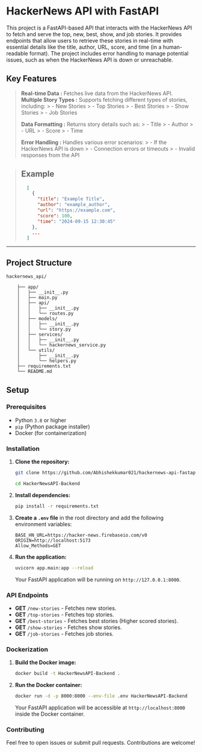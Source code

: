# HackerNews API with FastAPI

This project is a FastAPI-based API that interacts with the HackerNews API to fetch and serve the top, new, best, show, and job stories. It provides endpoints that allow users to retrieve these stories in real-time with essential details like the title, author, URL, score, and time (in a human-readable format). The project includes error handling to manage potential issues, such as when the HackerNews API is down or unreachable.

## Key Features
> **Real-time Data :** Fetches live data from the HackerNews API.  
> **Multiple Story Types :** Supports fetching different types of stories, including:
    > - New Stories
    > - Top Stories
    > - Best Stories
    > - Show Stories
    > - Job Stories
>
> **Data Formatting :** Returns story details such as:
    > - Title
    > - Author
    > - URL
    > - Score
    > - Time
>
> **Error Handling :** Handles various error scenarios:
    > - If the HackerNews API is down
    > - Connection errors or timeouts
    > - Invalid responses from the API

> ## Example
> ```JSON
>   [
>     {
>       "title": "Example Title",
>       "author": "example_author",
>       "url": "https://example.com",
>       "score": 100,
>       "time": "2024-09-15 12:30:45"
>     },
>     ...
>   ]
> ```




---
## Project Structure

    hackernews_api/

        ├── app/
        │   ├── __init__.py
        │   ├── main.py
        │   ├── api/
        │   │   ├── __init__.py
        │   │   └── routes.py
        │   ├── models/
        │   │   ├── __init__.py
        │   │   └── story.py
        │   ├── services/
        │   │   ├── __init__.py
        │   │   └── hackernews_service.py
        │   └── utils/
        │       ├── __init__.py
        │       └── helpers.py
        ├── requirements.txt
        └── README.md




## Setup

### Prerequisites

- Python `3.8` or higher
- `pip` (Python package installer)
- Docker (for containerization)

### Installation

1. **Clone the repository:**

    ```bash
    git clone https://github.com/Abhishekkumar021/hackernews-api-fastapi.git

    cd HackerNewsAPI-Backend
    ```


2. **Install dependencies:**

    ```bash
    pip install -r requirements.txt
    ```

3. **Create a `.env` file** in the root directory and add the following environment variables:

    ```
    BASE_HN_URL=https://hacker-news.firebaseio.com/v0
    ORIGIN=http://localhost:5173
    Allow_Methods=GET
    ```

4. **Run the application:**

    ```bash
    uvicorn app.main:app --reload
    ```

    Your FastAPI application will be running on `http://127.0.0.1:8000`.

### API Endpoints

- **GET** `/new-stories` - Fetches new stories.
- **GET** `/top-stories` - Fetches top stories.
- **GET** `/best-stories` - Fetches best stories (Higher scored stories).
- **GET** `/show-stories` - Fetches show stories.
- **GET** `/job-stories` - Fetches job stories.

### Dockerization

1. **Build the Docker image:**

    ```bash
    docker build -t HackerNewsAPI-Backend .
    ```

2. **Run the Docker container:**

    ```bash
    docker run -d -p 8000:8000 --env-file .env HackerNewsAPI-Backend
    ```

    Your FastAPI application will be accessible at `http://localhost:8000` inside the Docker container.

### Contributing

Feel free to open issues or submit pull requests. Contributions are welcome!
